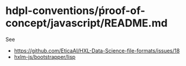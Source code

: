 # hdpl-conventions/ṕroof-of-concept/javascript/README.md

See
- <https://github.com/EticaAI/HXL-Data-Science-file-formats/issues/18>
- [hxlm-js/bootstrapper/lisp](hxlm-js/bootstrapper/lisp)